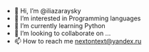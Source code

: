 - 👋 Hi, I’m @iliazaraysky
- 👀 I’m interested in Programming languages
- 🌱 I’m currently learning Python
- 💞️ I’m looking to collaborate on ...
- 📫 How to reach me nextontext@yandex.ru

<!---
iliazaraysky/iliazaraysky is a ✨ special ✨ repository because its `README.md` (this file) appears on your GitHub profile.
You can click the Preview link to take a look at your changes.
--->
